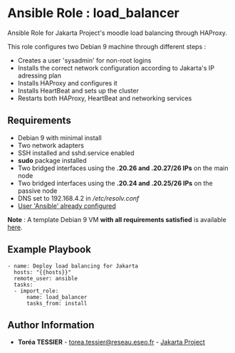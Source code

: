 # Ansible Role : load_balancer

Ansible Role for Jakarta Project's moodle load balancing through HAProxy.

This role configures two Debian 9 machine through different steps :
- Creates a user 'sysadmin' for non-root logins
- Installs the correct network configuration according to Jakarta's IP adressing plan
- Installs HAProxy and configures it
- Installs HeartBeat and sets up the cluster
- Restarts both HAProxy, HeartBeat and networking services

Requirements
------------

- Debian 9 with minimal install
- Two network adapters
- SSH installed and sshd.service enabled
- **sudo** package installed
- Two bridged interfaces using the **.20.26 and .20.27/26 IPs** on the main node
- Two bridged interfaces using the **.20.24 and .20.25/26 IPs** on the passive node
- DNS set to 192.168.4.2 in */etc/resolv.conf*
- [User 'Ansible' already configured](https://github.com/nickjj/ansible-user)

**Note** : A template Debian 9 VM **with all requirements satisfied** is available [here](https://192.168.4.16/Equipe_1_Jakarta/debian9-template).

Example Playbook
----------------

```
- name: Deploy load balancing for Jakarta
  hosts: "{{hosts}}"
  remote_user: ansible
  tasks:
  - import_role:
      name: load_balancer
      tasks_from: install
```

Author Information
------------------

* **Toréa TESSIER** - <torea.tessier@reseau.eseo.fr> - [Jakarta Project](https://192.168.4.16/Equipe_1_Jakarta/)



